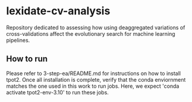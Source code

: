 # lexidate-cv-analysis

Repository dedicated to assessing how using deaggregated variations of cross-validations affect the evolutionary search for machine learning pipelines.

## How to run

Please refer to 3-step-ea/README.md for instructions on how to install tpot2.
Once all installation is complete, verify that the conda enviornment matches the one used in this work to run jobs.
Here, we expect 'conda activate tpot2-env-3.10' to run these jobs.